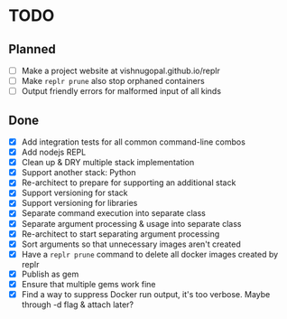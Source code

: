 # TODO

## Planned

- [ ] Make a project website at vishnugopal.github.io/replr
- [ ] Make `replr prune` also stop orphaned containers
- [ ] Output friendly errors for malformed input of all kinds

## Done

- [x] Add integration tests for all common command-line combos
- [x] Add nodejs REPL
- [x] Clean up & DRY multiple stack implementation
- [x] Support another stack: Python
- [x] Re-architect to prepare for supporting an additional stack
- [x] Support versioning for stack
- [x] Support versioning for libraries
- [x] Separate command execution into separate class
- [x] Separate argument processing & usage into separate class
- [x] Re-architect to start separating argument processing
- [x] Sort arguments so that unnecessary images aren't created
- [x] Have a `replr prune` command to delete all docker images created by replr
- [x] Publish as gem
- [x] Ensure that multiple gems work fine
- [x] Find a way to suppress Docker run output, it's too verbose. Maybe through -d flag & attach later?
